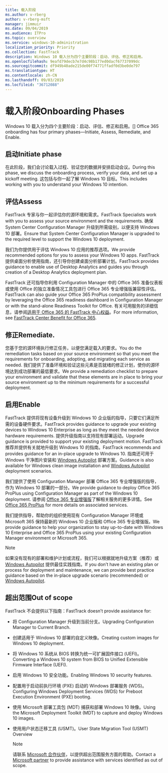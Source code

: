 ```yaml
---
title: 载入阶段
ms.author: v-rberg
author: v-rberg-msft
manager: jimmuir
ms.date: 09/04/2019
ms.audience: ITPro
ms.topic: overview
ms.service: windows-10-administration
localization_priority: Priority
ms.collection: FastTrack
description: Windows 10 载入分为四个主要阶段：启动、评估、修正和启用。
ms.openlocfilehash: 9eafd79decb7e7d4c98b177ed0dacf67737099dc
ms.sourcegitcommit: df949b40ade215de00f74771ffadf0d3be0de797
ms.translationtype: HT
ms.contentlocale: zh-CN
ms.lasthandoff: 09/03/2019
ms.locfileid: "36712088"
---
```

# <a name="onboarding-phases"></a><span data-ttu-id="da21e-103">载入阶段</span><span class="sxs-lookup"><span data-stu-id="da21e-103">Onboarding Phases</span></span>

<span data-ttu-id="da21e-104">Windows 10 载入分为四个主要阶段：启动、评估、修正和启用。</span><span class="sxs-lookup"><span data-stu-id="da21e-104">[] Office 365 onboarding has four primary phases—Initiate, Assess, Remediate, and Enable.</span></span>

## <a name="initiate"></a><span data-ttu-id="da21e-105">启动</span><span class="sxs-lookup"><span data-stu-id="da21e-105">Initiate phase</span></span>

<span data-ttu-id="da21e-106">在此阶段，我们会讨论载入过程、验证您的数据并安排启动会议。</span><span class="sxs-lookup"><span data-stu-id="da21e-106">During this phase, we discuss the onboarding process, verify your data, and set up a kickoff meeting.</span></span> <span data-ttu-id="da21e-107">这包括与你一起了解 Windows 10 目标。</span><span class="sxs-lookup"><span data-stu-id="da21e-107">This includes working with you to understand your Windows 10 intention.</span></span>

## <a name="assess"></a><span data-ttu-id="da21e-108">评估</span><span class="sxs-lookup"><span data-stu-id="da21e-108">Assess</span></span>

<span data-ttu-id="da21e-109">FastTrack 专家与你一起评估你的源环境和需求。</span><span class="sxs-lookup"><span data-stu-id="da21e-109">FastTrack Specialists work with you to assess your source environment and the requirements.</span></span> <span data-ttu-id="da21e-110">确保 System Center Configuration Manager 升级到所需级别，以便支持 Windows 10 部署。</span><span class="sxs-lookup"><span data-stu-id="da21e-110">Ensure that System Center Configuration Manager is upgraded to the required level to support the Windows 10 deployment.</span></span> 

<span data-ttu-id="da21e-111">我们为你提供用于评估 Windows 10 应用的推荐选项。</span><span class="sxs-lookup"><span data-stu-id="da21e-111">We provide recommended options for you to assess your Windows 10 apps.</span></span> <span data-ttu-id="da21e-112">FastTrack 提供桌面分析使用指南，还引导你创建桌面分析部署计划。</span><span class="sxs-lookup"><span data-stu-id="da21e-112">FastTrack provides guidance to enable use of Desktop Analytics and guides you through creation of a Desktop Analytics deployment plan.</span></span>

<span data-ttu-id="da21e-113">FastTrack 还可指导你利用 Configuration Manager 中的 Office 365 准备仪表板或使用 Office 的独立准备情况工具包进行 Office 365 专业增强版兼容性评估。</span><span class="sxs-lookup"><span data-stu-id="da21e-113">FastTrack can also guide your Office 365 ProPlus compatibility assessment by leveraging the Office 365 readiness dashboard in Configuration Manager or with the stand-alone Readiness Toolkit for Office.</span></span> <span data-ttu-id="da21e-114">有关可用服务的详细信息，请参阅[适用于 Office 365 的 FastTrack 中心权益](O365-fasttrack-benefit-for-office-365.md)。</span><span class="sxs-lookup"><span data-stu-id="da21e-114">For more information, see [FastTrack Center Benefit for Office 365](O365-fasttrack-benefit-for-office-365.md).</span></span> 

## <a name="remediate"></a><span data-ttu-id="da21e-115">修正</span><span class="sxs-lookup"><span data-stu-id="da21e-115">Remediate.</span></span>

<span data-ttu-id="da21e-116">您基于您的源环境执行修正任务，以便您满足载入的要求。</span><span class="sxs-lookup"><span data-stu-id="da21e-116">You do the remediation tasks based on your source environment so that you meet the requirements for onboarding, adopting, and migrating each service as needed.</span></span> <span data-ttu-id="da21e-117">我们提供了准备环境和验证这些元素是否就绪的修正计划，使你的源环境达到成功部署的最低要求。</span><span class="sxs-lookup"><span data-stu-id="da21e-117">We provide a remediation checklist to prepare your environment and validate that these elements are in place to bring your source environment up to the minimum requirements for a successful deployment.</span></span> 

## <a name="enable"></a><span data-ttu-id="da21e-118">启用</span><span class="sxs-lookup"><span data-stu-id="da21e-118">Enable</span></span>

<span data-ttu-id="da21e-119">FastTrack 提供将现有设备升级到 Windows 10 企业版的指导，只要它们满足所需的设备硬件要求。</span><span class="sxs-lookup"><span data-stu-id="da21e-119">FastTrack provides guidance to upgrade your existing devices to Windows 10 Enterprise as long as they meet the needed device hardware requirements.</span></span> <span data-ttu-id="da21e-120">提供升级指南以支持现有部署运动。</span><span class="sxs-lookup"><span data-stu-id="da21e-120">Upgrade guidance is provided to support your existing deployment motion.</span></span> <span data-ttu-id="da21e-121">FastTrack 推荐并提供有关就地升级到 Windows 10 的指南。</span><span class="sxs-lookup"><span data-stu-id="da21e-121">FastTrack recommends and provides guidance for an in-place upgrade to Windows 10.</span></span> <span data-ttu-id="da21e-122">指南还可用于 Windows 干净图片安装和 [Windows Autopilot](EMS-onboarding-phases.md#windows-autopilot) 部署方案。</span><span class="sxs-lookup"><span data-stu-id="da21e-122">Guidance is also available for Windows clean image installation and [Windows Autopilot](EMS-onboarding-phases.md#windows-autopilot) deployment scenarios.</span></span> 

<span data-ttu-id="da21e-123">我们提供了使用 Configuration Manager 部署 Office 365 专业增强版的指导，作为 Windows 10 部署的一部分。</span><span class="sxs-lookup"><span data-stu-id="da21e-123">We provide guidance to deploy Office 365 ProPlus using Configuration Manager as part of the Windows 10 deployment.</span></span> <span data-ttu-id="da21e-124">请参阅 [Office 365 专业增强版](O365-onboarding-and-migration.md#office-365-proplus)了解相关服务的更多详情。</span><span class="sxs-lookup"><span data-stu-id="da21e-124">See [Office 365 ProPlus](O365-onboarding-and-migration.md#office-365-proplus) for more details on associated services.</span></span>

<span data-ttu-id="da21e-125">我们提供指导，帮助你的组织使用现有 Configuration Manager 环境或 Microsoft 365 保持最新的 Windows 10 企业版和 Office 365 专业增强版。</span><span class="sxs-lookup"><span data-stu-id="da21e-125">We provide guidance to help your organization to stay up-to-date with Windows 10 Enterprise and Office 365 ProPlus using your existing Configuration Manager environment or Microsoft 365.</span></span>

> [!NOTE]
> <span data-ttu-id="da21e-126">如果没有现有的部署和维护计划或流程，我们可以根据就地升级方案（推荐）或 [Windows Autopilot](EMS-onboarding-phases.md#windows-autopilot) 提供最佳实践指南。</span><span class="sxs-lookup"><span data-stu-id="da21e-126">If you don’t have an existing plan or process for deployment and maintenance, we can provide best practice guidance based on the in-place upgrade scenario (recommended) or [Windows Autopilot](EMS-onboarding-phases.md#windows-autopilot).</span></span>

## <a name="out-of-scope"></a><span data-ttu-id="da21e-127">超出范围</span><span class="sxs-lookup"><span data-stu-id="da21e-127">Out of scope</span></span>

<span data-ttu-id="da21e-128">FastTrack 不会提供以下指南：</span><span class="sxs-lookup"><span data-stu-id="da21e-128">FastTrack doesn’t provide assistance for:</span></span>

- <span data-ttu-id="da21e-129">将 Configuration Manager 升级到当前分支。</span><span class="sxs-lookup"><span data-stu-id="da21e-129">Upgrading Configuration Manager to Current Branch.</span></span>
- <span data-ttu-id="da21e-130">创建适用于 Windows 10 部署的自定义映像。</span><span class="sxs-lookup"><span data-stu-id="da21e-130">Creating custom images for Windows 10 deployment.</span></span>
- <span data-ttu-id="da21e-131">将 Windows 10 系统从 BIOS 转换为统一可扩展固件接口 (UEFI)。</span><span class="sxs-lookup"><span data-stu-id="da21e-131">Converting a Windows 10 system from BIOS to Unified Extensible Firmware Interface (UEFI).</span></span>
- <span data-ttu-id="da21e-132">启用 Windows 10 安全功能。</span><span class="sxs-lookup"><span data-stu-id="da21e-132">Enabling Windows 10 security features.</span></span> 
- <span data-ttu-id="da21e-133">配置用于启动前执行环境 (PXE) 启动的 Windows 部署服务 (WDS)。</span><span class="sxs-lookup"><span data-stu-id="da21e-133">Configuring Windows Deployment Services (WDS) for Preboot Execution Environment (PXE) booting.</span></span>
- <span data-ttu-id="da21e-134">使用 Microsoft 部署工具包 (MDT) 捕获和部署 Windows 10 映像。</span><span class="sxs-lookup"><span data-stu-id="da21e-134">Using the Microsoft Deployment Toolkit (MDT) to capture and deploy Windows 10 images.</span></span>
- <span data-ttu-id="da21e-135">使用用户状态迁移工具 (USMT)。</span><span class="sxs-lookup"><span data-stu-id="da21e-135">User State Migration Tool (USMT) Overview</span></span>

  > [!NOTE]
  > <span data-ttu-id="da21e-136">请联系 [Microsoft 合作伙伴](https://go.microsoft.com/fwlink/?linkid=2080150)，以提供超出范围服务方面的帮助。</span><span class="sxs-lookup"><span data-stu-id="da21e-136">Contact a [Microsoft partner](https://go.microsoft.com/fwlink/?linkid=2080150) to provide assistance with services identified as out of scope.</span></span>

 